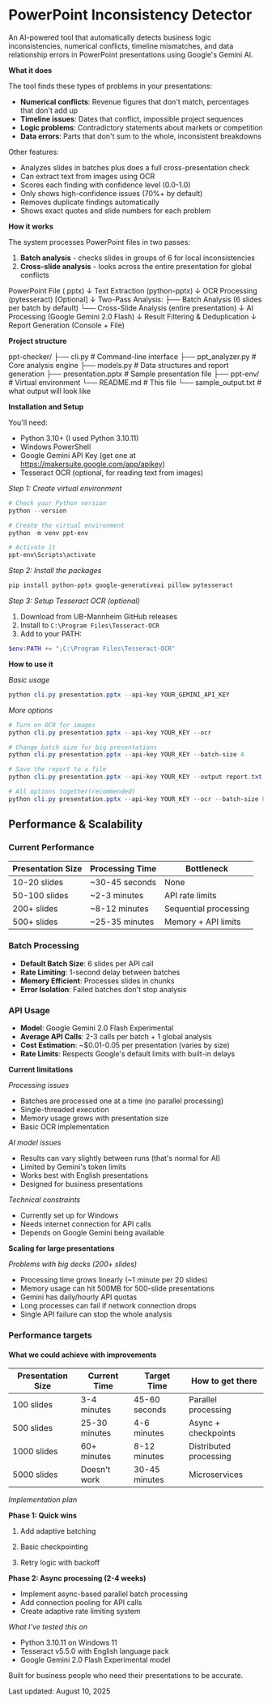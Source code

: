 # PowerPoint Inconsistency Detector

An AI-powered tool that automatically detects business logic inconsistencies, numerical conflicts, timeline mismatches, and data relationship errors in PowerPoint presentations using Google's Gemini AI.

**What it does**

The tool finds these types of problems in your presentations:
- **Numerical conflicts**: Revenue figures that don't match, percentages that don't add up
- **Timeline issues**: Dates that conflict, impossible project sequences  
- **Logic problems**: Contradictory statements about markets or competition
- **Data errors**: Parts that don't sum to the whole, inconsistent breakdowns

Other features:
- Analyzes slides in batches plus does a full cross-presentation check
- Can extract text from images using OCR
- Scores each finding with confidence level (0.0-1.0)
- Only shows high-confidence issues (70%+ by default)
- Removes duplicate findings automatically
- Shows exact quotes and slide numbers for each problem

**How it works**

The system processes PowerPoint files in two passes:
1. **Batch analysis** - checks slides in groups of 6 for local inconsistencies
2. **Cross-slide analysis** - looks across the entire presentation for global conflicts


PowerPoint File (.pptx)
    ↓
Text Extraction (python-pptx)
    ↓
OCR Processing (pytesseract) [Optional]
    ↓
Two-Pass Analysis:
├── Batch Analysis (6 slides per batch by default)
└── Cross-Slide Analysis (entire presentation)
    ↓
AI Processing (Google Gemini 2.0 Flash)
    ↓
Result Filtering & Deduplication
    ↓
Report Generation (Console + File)


**Project structure**

ppt-checker/
├── cli.py              # Command-line interface
├── ppt_analyzer.py     # Core analysis engine
├── models.py           # Data structures and report generation
├── presentation.pptx   # Sample presentation file
├── ppt-env/           # Virtual environment
└── README.md          # This file
└── sample_output.txt   # what output will look like 


**Installation and Setup**

You'll need:
- Python 3.10+ (I used Python 3.10.11)
- Windows PowerShell 
- Google Gemini API Key (get one at https://makersuite.google.com/app/apikey)
- Tesseract OCR (optional, for reading text from images)

*Step 1: Create virtual environment*
```powershell
# Check your Python version
python --version

# Create the virtual environment
python -m venv ppt-env

# Activate it
ppt-env\Scripts\activate
```

*Step 2: Install the packages*
```powershell
pip install python-pptx google-generativeai pillow pytesseract
```

*Step 3: Setup Tesseract OCR (optional)*
1. Download from UB-Mannheim GitHub releases
2. Install to `C:\Program Files\Tesseract-OCR`
3. Add to your PATH:
```powershell
$env:PATH += ";C:\Program Files\Tesseract-OCR"
```

**How to use it**

*Basic usage*
```powershell
python cli.py presentation.pptx --api-key YOUR_GEMINI_API_KEY
```

*More options*
```powershell
# Turn on OCR for images
python cli.py presentation.pptx --api-key YOUR_KEY --ocr

# Change batch size for big presentations
python cli.py presentation.pptx --api-key YOUR_KEY --batch-size 4

# Save the report to a file
python cli.py presentation.pptx --api-key YOUR_KEY --output report.txt

# All options together(recommended)
python cli.py presentation.pptx --api-key YOUR_KEY --ocr --batch-size 8 --output detailed_report.txt
```



##  Performance & Scalability

### Current Performance
| Presentation Size | Processing Time | Bottleneck |
|-------------------|-----------------|------------|
| 10-20 slides | ~30-45 seconds | None |
| 50-100 slides | ~2-3 minutes | API rate limits |
| 200+ slides | ~8-12 minutes | Sequential processing |
| 500+ slides | ~25-35 minutes | Memory + API limits |

### Batch Processing
- **Default Batch Size**: 6 slides per API call
- **Rate Limiting**: 1-second delay between batches
- **Memory Efficient**: Processes slides in chunks
- **Error Isolation**: Failed batches don't stop analysis

### API Usage
- **Model**: Google Gemini 2.0 Flash Experimental
- **Average API Calls**: 2-3 calls per batch + 1 global analysis
- **Cost Estimation**: ~$0.01-0.05 per presentation (varies by size)
- **Rate Limits**: Respects Google's default limits with built-in delays



**Current limitations**

*Processing issues*
- Batches are processed one at a time (no parallel processing)
- Single-threaded execution
- Memory usage grows with presentation size
- Basic OCR implementation

*AI model issues*
- Results can vary slightly between runs (that's normal for AI)
- Limited by Gemini's token limits
- Works best with English presentations
- Designed for business presentations

*Technical constraints*
- Currently set up for Windows
- Needs internet connection for API calls
- Depends on Google Gemini being available

**Scaling for large presentations**

*Problems with big decks (200+ slides)*
- Processing time grows linearly (~1 minute per 20 slides)
- Memory usage can hit 500MB for 500-slide presentations
- Gemini has daily/hourly API quotas
- Long processes can fail if network connection drops
- Single API failure can stop the whole analysis


### Performance targets

#### What we could achieve with improvements
| Presentation Size | Current Time | Target Time | How to get there |
|-------------------|--------------|-------------|------------------|
| 100 slides | 3-4 minutes | 45-60 seconds | Parallel processing |
| 500 slides | 25-30 minutes | 4-6 minutes | Async + checkpoints |
| 1000 slides | 60+ minutes | 8-12 minutes | Distributed processing |
| 5000 slides | Doesn't work | 30-45 minutes | Microservices |



*Implementation plan*

**Phase 1: Quick wins**

1. Add adaptive batching

2. Basic checkpointing

3. Retry logic with backoff


**Phase 2: Async processing (2-4 weeks)**
- Implement async-based parallel batch processing
- Add connection pooling for API calls
- Create adaptive rate limiting system



*What I've tested this on*
- Python 3.10.11 on Windows 11
- Tesseract v5.5.0 with English language pack
- Google Gemini 2.0 Flash Experimental model

Built for business people who need their presentations to be accurate.

Last updated: August 10, 2025

